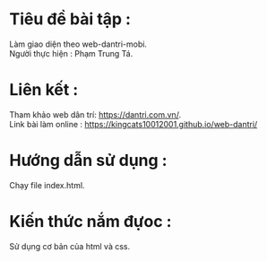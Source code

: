 # Tiêu đề bài tập :
Làm giao diện theo web-dantri-mobi. <br>
Người thực hiện : Phạm Trung Tá.
# Liên kết :
Tham khảo web dân trí: https://dantri.com.vn/. <br>
Link bài làm online : https://kingcats10012001.github.io/web-dantri/
# Hướng dẫn sử dụng :
Chạy file index.html.
# Kiến thức nắm đựoc :
Sử dụng cơ bản của html và css.

